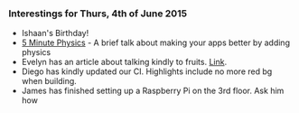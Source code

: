 ### Interestings for Thurs, 4th of June 2015

* Ishaan's Birthday!
* [5 Minute Physics](https://www.youtube.com/watch?v=n6FKT-KafRk) - A brief talk about making your apps better by adding physics
* Evelyn has an article about talking kindly to fruits. [Link](http://www.huffingtonpost.com/jennifer-howd/the-good-bad-apple-experi_b_7489738.html).
* Diego has kindly updated our CI. Highlights include no more red bg when building.
* James has finished setting up a Raspberry Pi on the 3rd floor. Ask him how
